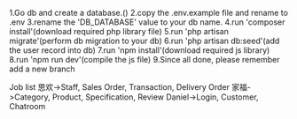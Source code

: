 1.Go db and create a database.()
2.copy the .env.example file and rename to  .env
3.rename the 'DB_DATABASE' value to your db name.
4.run 'composer install'(download required php library file)
5.run 'php artisan migrate'(perform db migration to your db)
6.run 'php artisan db:seed'(add the user record into db)
7.run 'npm install'(download required js library)
8.run 'npm run dev'(compile the js file)
9.Since all done, please remember add a new branch 

Job list
思欢->Staff, Sales Order, Transaction, Delivery Order
家福->Category, Product, Specification, Review
Daniel->Login, Customer, Chatroom
